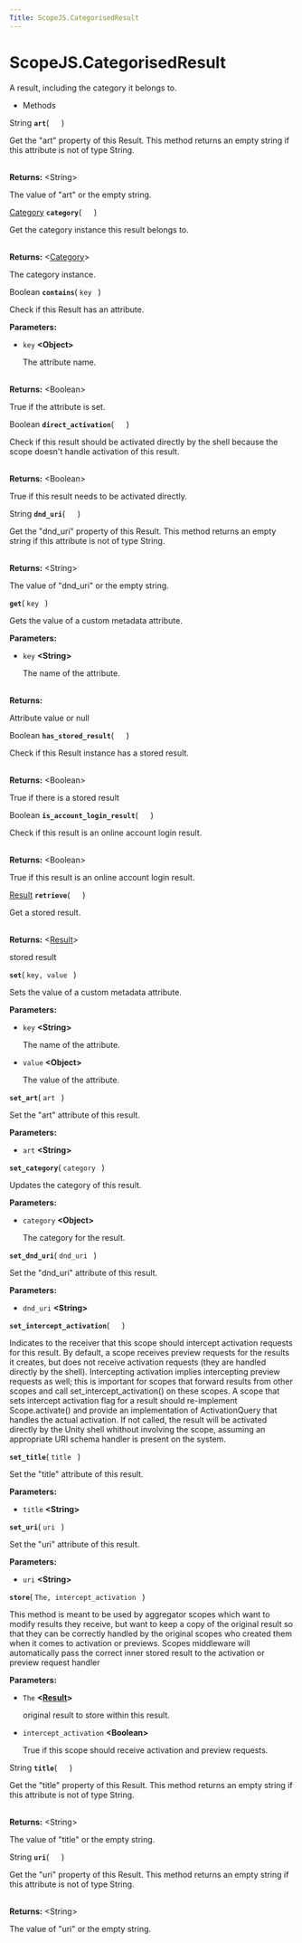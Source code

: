 ```yaml
---
Title: ScopeJS.CategorisedResult
---
```


# ScopeJS.CategorisedResult

<p>A result, including the category it belongs to.</p>
<ul>
<li>Methods</li>
</ul>
String <strong class="name"><code>art</code></strong>( <code>  </code> ) 
<br>
<p>Get the &quot;art&quot; property of this Result.
This method returns an empty string if this attribute is not of type String.</p>
<br><strong>Returns:</strong> &lt;String&gt; <p>The value of &quot;art&quot; or the empty string.</p>
<a href="ScopeJS.Category.md">Category</a> <strong class="name"><code>category</code></strong>( <code>  </code> ) 
<br>
<p>Get the category instance this result belongs to.</p>
<br><strong>Returns:</strong> &lt;<a href="ScopeJS.Category.md">Category</a>&gt; <p>The category instance.</p>
Boolean <strong class="name"><code>contains</code></strong>( <code>key </code> ) 
<br>
<p>Check if this Result has an attribute.</p>
<strong>Parameters:</strong>
<ul class="params">
<li>
<code>key</code> <strong>&lt;Object&gt;</strong>
<p>The attribute name.</p>
</li>
</ul>
<br><strong>Returns:</strong> &lt;Boolean&gt; <p>True if the attribute is set.</p>
Boolean <strong class="name"><code>direct_activation</code></strong>( <code>  </code> ) 
<br>
<p>Check if this result should be activated directly by the shell
because the scope doesn't handle activation of this result.</p>
<br><strong>Returns:</strong> &lt;Boolean&gt; <p>True if this result needs to be activated directly.</p>
String <strong class="name"><code>dnd_uri</code></strong>( <code>  </code> ) 
<br>
<p>Get the &quot;dnd_uri&quot; property of this Result.
This method returns an empty string if this attribute is not of type String.</p>
<br><strong>Returns:</strong> &lt;String&gt; <p>The value of &quot;dnd_uri&quot; or the empty string.</p>
<strong class="name"><code>get</code></strong>( <code>key </code> ) 
<br>
<p>Gets the value of a custom metadata attribute.</p>
<strong>Parameters:</strong>
<ul class="params">
<li>
<code>key</code> <strong>&lt;String&gt;</strong>
<p>The name of the attribute.</p>
</li>
</ul>
<br><strong>Returns:</strong> <p>Attribute value or null</p>
Boolean <strong class="name"><code>has_stored_result</code></strong>( <code>  </code> ) 
<br>
<p>Check if this Result instance has a stored result.</p>
<br><strong>Returns:</strong> &lt;Boolean&gt; <p>True if there is a stored result</p>
Boolean <strong class="name"><code>is_account_login_result</code></strong>( <code>  </code> ) 
<br>
<p>Check if this result is an online account login result.</p>
<br><strong>Returns:</strong> &lt;Boolean&gt; <p>True if this result is an online account login result.</p>
<a href="ScopeJS.Result.md">Result</a> <strong class="name"><code>retrieve</code></strong>( <code>  </code> ) 
<br>
<p>Get a stored result.</p>
<br><strong>Returns:</strong> &lt;<a href="ScopeJS.Result.md">Result</a>&gt; <p>stored result</p>
<strong class="name"><code>set</code></strong>( <code>key, value </code> ) 
<br>
<p>Sets the value of a custom metadata attribute.</p>
<strong>Parameters:</strong>
<ul class="params">
<li>
<code>key</code> <strong>&lt;String&gt;</strong>
<p>The name of the attribute.</p>
</li>
<li>
<code>value</code> <strong>&lt;Object&gt;</strong>
<p>The value of the attribute.</p>
</li>
</ul>
<strong class="name"><code>set_art</code></strong>( <code>art </code> ) 
<br>
<p>Set the &quot;art&quot; attribute of this result.</p>
<strong>Parameters:</strong>
<ul class="params">
<li>
<code>art</code> <strong>&lt;String&gt;</strong>
</li>
</ul>
<strong class="name"><code>set_category</code></strong>( <code>category </code> ) 
<br>
<p>Updates the category of this result.</p>
<strong>Parameters:</strong>
<ul class="params">
<li>
<code>category</code> <strong>&lt;Object&gt;</strong>
<p>The category for the result.</p>
</li>
</ul>
<strong class="name"><code>set_dnd_uri</code></strong>( <code>dnd_uri </code> ) 
<br>
<p>Set the &quot;dnd_uri&quot; attribute of this result.</p>
<strong>Parameters:</strong>
<ul class="params">
<li>
<code>dnd_uri</code> <strong>&lt;String&gt;</strong>
</li>
</ul>
<strong class="name"><code>set_intercept_activation</code></strong>( <code>  </code> ) 
<br>
<p>Indicates to the receiver that this scope should intercept
activation requests for this result.
By default, a scope receives preview requests for the results it
creates, but does not receive activation requests (they are handled
directly by the shell). Intercepting activation implies intercepting
preview requests as well; this is important for scopes that forward
results from other scopes and call set_intercept_activation() on these scopes.
A scope that sets intercept activation flag for a result should re-implement
Scope.activate() and provide an implementation of ActivationQuery that
handles the actual activation. If not called, the result will be activated
directly by the Unity shell whithout involving the scope, assuming an appropriate
URI schema handler is present on the system.</p>
<strong class="name"><code>set_title</code></strong>( <code>title </code> ) 
<br>
<p>Set the &quot;title&quot; attribute of this result.</p>
<strong>Parameters:</strong>
<ul class="params">
<li>
<code>title</code> <strong>&lt;String&gt;</strong>
</li>
</ul>
<strong class="name"><code>set_uri</code></strong>( <code>uri </code> ) 
<br>
<p>Set the &quot;uri&quot; attribute of this result.</p>
<strong>Parameters:</strong>
<ul class="params">
<li>
<code>uri</code> <strong>&lt;String&gt;</strong>
</li>
</ul>
<strong class="name"><code>store</code></strong>( <code>The, intercept_activation </code> ) 
<br>
<p>This method is meant to be used by aggregator scopes which want to modify
results they receive, but want to keep a copy of the original result so
that they can be correctly handled by the original scopes
who created them when it comes to activation or previews.
Scopes middleware will automatically pass the correct inner stored result
to the activation or preview request handler</p>
<strong>Parameters:</strong>
<ul class="params">
<li>
<code>The</code> <strong>&lt;<a href="ScopeJS.Result.md">Result</a>&gt;</strong>
<p>original result to store within this result.</p>
</li>
<li>
<code>intercept_activation</code> <strong>&lt;Boolean&gt;</strong>
<p>True if this scope should receive activation and preview requests.</p>
</li>
</ul>
String <strong class="name"><code>title</code></strong>( <code>  </code> ) 
<br>
<p>Get the &quot;title&quot; property of this Result.
This method returns an empty string if this attribute is not of type String.</p>
<br><strong>Returns:</strong> &lt;String&gt; <p>The value of &quot;title&quot; or the empty string.</p>
String <strong class="name"><code>uri</code></strong>( <code>  </code> ) 
<br>
<p>Get the &quot;uri&quot; property of this Result.
This method returns an empty string if this attribute is not of type String.</p>
<br><strong>Returns:</strong> &lt;String&gt; <p>The value of &quot;uri&quot; or the empty string.</p>
